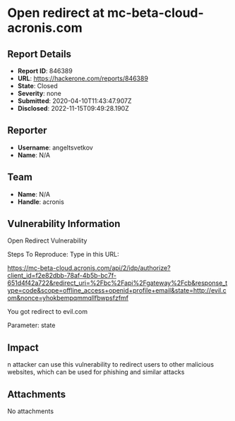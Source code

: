 # Open redirect at mc-beta-cloud-acronis.com

## Report Details
- **Report ID**: 846389
- **URL**: https://hackerone.com/reports/846389
- **State**: Closed
- **Severity**: none
- **Submitted**: 2020-04-10T11:43:47.907Z
- **Disclosed**: 2022-11-15T09:49:28.190Z

## Reporter
- **Username**: angeltsvetkov
- **Name**: N/A

## Team
- **Name**: N/A
- **Handle**: acronis

## Vulnerability Information
Open Redirect Vulnerability

Steps To Reproduce:
Type in this URL:

https://mc-beta-cloud.acronis.com/api/2/idp/authorize?client_id=f2e82dbb-78af-4b5b-bc7f-651d4f42a722&redirect_uri=%2Fbc%2Fapi%2Fgateway%2Fcb&response_type=code&scope=offline_access+openid+profile+email&state=http://evil.com&nonce=yhokbempqmmqllfbwpsfzfmf

You got redirect to evil.com

Parameter: state

## Impact

n attacker can use this vulnerability to redirect users to other malicious websites, which can be used for phishing and similar attacks

## Attachments
No attachments
